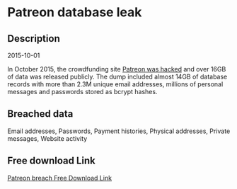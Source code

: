 # Patreon database leak

## Description

2015-10-01

In October 2015, the crowdfunding site <a href="http://www.zdnet.com/article/patreon-hacked-anonymous-patrons-exposed/" target="_blank" rel="noopener">Patreon was hacked</a> and over 16GB of data was released publicly. The dump included almost 14GB of database records with more than 2.3M unique email addresses,  millions of personal messages and passwords stored as bcrypt hashes.

## Breached data

Email addresses, Passwords, Payment histories, Physical addresses, Private messages, Website activity

## Free download Link

[Patreon breach Free Download Link](https://tinyurl.com/2b2k277t)
